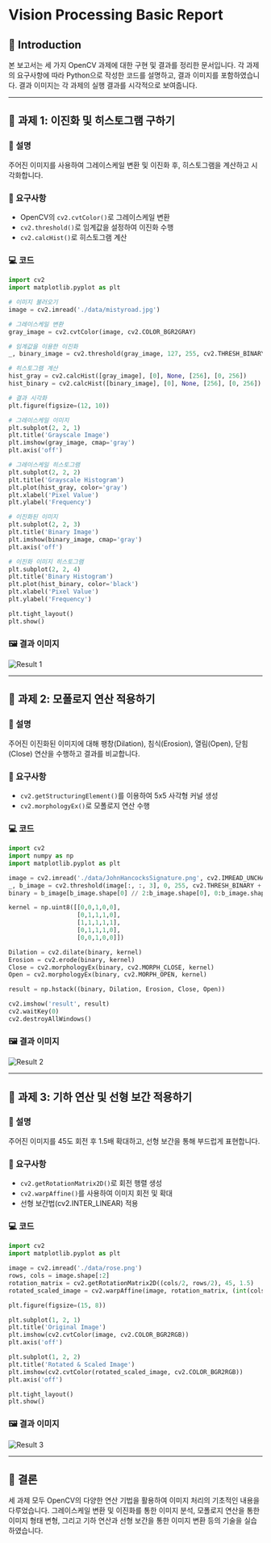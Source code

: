 # Vision Processing Basic Report

## 📁 Introduction
본 보고서는 세 가지 OpenCV 과제에 대한 구현 및 결과를 정리한 문서입니다. 각 과제의 요구사항에 따라 Python으로 작성한 코드를 설명하고, 결과 이미지를 포함하였습니다. 결과 이미지는 각 과제의 실행 결과를 시각적으로 보여줍니다.

---

## 📝 과제 1: 이진화 및 히스토그램 구하기
### 📄 설명
주어진 이미지를 사용하여 그레이스케일 변환 및 이진화 후, 히스토그램을 계산하고 시각화합니다.

### 🔧 요구사항
- OpenCV의 `cv2.cvtColor()`로 그레이스케일 변환
- `cv2.threshold()`로 임계값을 설정하여 이진화 수행
- `cv2.calcHist()`로 히스토그램 계산

### 💻 코드
```python
import cv2
import matplotlib.pyplot as plt

# 이미지 불러오기
image = cv2.imread('./data/mistyroad.jpg')

# 그레이스케일 변환
gray_image = cv2.cvtColor(image, cv2.COLOR_BGR2GRAY)

# 임계값을 이용한 이진화
_, binary_image = cv2.threshold(gray_image, 127, 255, cv2.THRESH_BINARY)

# 히스토그램 계산
hist_gray = cv2.calcHist([gray_image], [0], None, [256], [0, 256])
hist_binary = cv2.calcHist([binary_image], [0], None, [256], [0, 256])

# 결과 시각화
plt.figure(figsize=(12, 10))

# 그레이스케일 이미지
plt.subplot(2, 2, 1)
plt.title('Grayscale Image')
plt.imshow(gray_image, cmap='gray')
plt.axis('off')

# 그레이스케일 히스토그램
plt.subplot(2, 2, 2)
plt.title('Grayscale Histogram')
plt.plot(hist_gray, color='gray')
plt.xlabel('Pixel Value')
plt.ylabel('Frequency')

# 이진화된 이미지
plt.subplot(2, 2, 3)
plt.title('Binary Image')
plt.imshow(binary_image, cmap='gray')
plt.axis('off')

# 이진화 이미지 히스토그램
plt.subplot(2, 2, 4)
plt.title('Binary Histogram')
plt.plot(hist_binary, color='black')
plt.xlabel('Pixel Value')
plt.ylabel('Frequency')

plt.tight_layout()
plt.show()
```

### 🖼️ 결과 이미지
![Result 1](./data/result1.png)

---

## 📝 과제 2: 모폴로지 연산 적용하기
### 📄 설명
주어진 이진화된 이미지에 대해 팽창(Dilation), 침식(Erosion), 열림(Open), 닫힘(Close) 연산을 수행하고 결과를 비교합니다.

### 🔧 요구사항
- `cv2.getStructuringElement()`를 이용하여 5x5 사각형 커널 생성
- `cv2.morphologyEx()`로 모폴로지 연산 수행

### 💻 코드
```python
import cv2
import numpy as np
import matplotlib.pyplot as plt

image = cv2.imread('./data/JohnHancocksSignature.png', cv2.IMREAD_UNCHANGED)
_, b_image = cv2.threshold(image[:, :, 3], 0, 255, cv2.THRESH_BINARY + cv2.THRESH_OTSU)
binary = b_image[b_image.shape[0] // 2:b_image.shape[0], 0:b_image.shape[0] // 2 + 1]

kernel = np.uint8([[0,0,1,0,0],
                   [0,1,1,1,0],
                   [1,1,1,1,1],
                   [0,1,1,1,0],
                   [0,0,1,0,0]])

Dilation = cv2.dilate(binary, kernel)
Erosion = cv2.erode(binary, kernel)
Close = cv2.morphologyEx(binary, cv2.MORPH_CLOSE, kernel)
Open = cv2.morphologyEx(binary, cv2.MORPH_OPEN, kernel)

result = np.hstack((binary, Dilation, Erosion, Close, Open))

cv2.imshow('result', result)
cv2.waitKey(0)
cv2.destroyAllWindows()
```

### 🖼️ 결과 이미지
![Result 2](./data/result2.png)

---

## 📝 과제 3: 기하 연산 및 선형 보간 적용하기
### 📄 설명
주어진 이미지를 45도 회전 후 1.5배 확대하고, 선형 보간을 통해 부드럽게 표현합니다.

### 🔧 요구사항
- `cv2.getRotationMatrix2D()`로 회전 행렬 생성
- `cv2.warpAffine()`를 사용하여 이미지 회전 및 확대
- 선형 보간법(cv2.INTER_LINEAR) 적용

### 💻 코드
```python
import cv2
import matplotlib.pyplot as plt

image = cv2.imread('./data/rose.png')
rows, cols = image.shape[:2]
rotation_matrix = cv2.getRotationMatrix2D((cols/2, rows/2), 45, 1.5)
rotated_scaled_image = cv2.warpAffine(image, rotation_matrix, (int(cols*1.5), int(rows*1.5)), flags=cv2.INTER_LINEAR)

plt.figure(figsize=(15, 8))

plt.subplot(1, 2, 1)
plt.title('Original Image')
plt.imshow(cv2.cvtColor(image, cv2.COLOR_BGR2RGB))
plt.axis('off')

plt.subplot(1, 2, 2)
plt.title('Rotated & Scaled Image')
plt.imshow(cv2.cvtColor(rotated_scaled_image, cv2.COLOR_BGR2RGB))
plt.axis('off')

plt.tight_layout()
plt.show()
```

### 🖼️ 결과 이미지
![Result 3](./data/result3.png)

---

## 📌 결론
세 과제 모두 OpenCV의 다양한 연산 기법을 활용하여 이미지 처리의 기초적인 내용을 다루었습니다. 그레이스케일 변환 및 이진화를 통한 이미지 분석, 모폴로지 연산을 통한 이미지 형태 변형, 그리고 기하 연산과 선형 보간을 통한 이미지 변환 등의 기술을 실습하였습니다.
